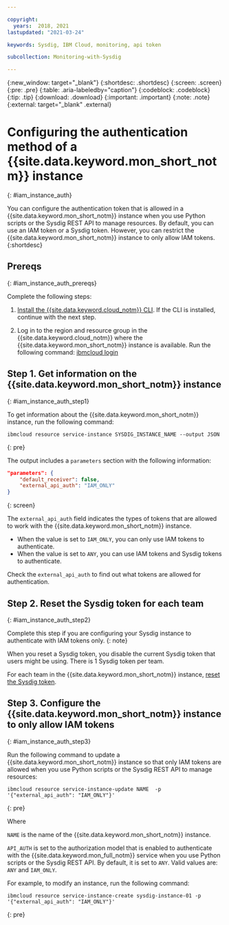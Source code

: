 ```yaml
---

copyright:
  years:  2018, 2021
lastupdated: "2021-03-24"

keywords: Sysdig, IBM Cloud, monitoring, api token

subcollection: Monitoring-with-Sysdig

---
```


{:new_window: target="_blank"}
{:shortdesc: .shortdesc}
{:screen: .screen}
{:pre: .pre}
{:table: .aria-labeledby="caption"}
{:codeblock: .codeblock}
{:tip: .tip}
{:download: .download}
{:important: .important}
{:note: .note}
{:external: target="_blank" .external}


# Configuring the authentication method of a {{site.data.keyword.mon_short_notm}} instance
{: #iam_instance_auth}

You can configure the authentication token that is allowed in a {{site.data.keyword.mon_short_notm}} instance when you use Python scripts or the Sysdig REST API to manage resources. By default, you can use an IAM token or a Sysdig token. However, you can restrict the {{site.data.keyword.mon_short_notm}} instance to only allow IAM tokens.
{:shortdesc}


## Prereqs
{: #iam_instance_auth_prereqs}

Complete the following steps:

1. [Install the {{site.data.keyword.cloud_notm}} CLI](/docs/cli?topic=cli-install-ibmcloud-cli). If the CLI is installed, continue with the next step.

2. Log in to the region and resource group in the {{site.data.keyword.cloud_notm}} where the {{site.data.keyword.mon_short_notm}} instance is available. Run the following command: [ibmcloud login](/docs/cli?topic=cli-ibmcloud_cli#ibmcloud_login)



## Step 1. Get information on the {{site.data.keyword.mon_short_notm}} instance
{: #iam_instance_auth_step1}

To get information about the {{site.data.keyword.mon_short_notm}} instance, run the following command:

```
ibmcloud resource service-instance SYSDIG_INSTANCE_NAME --output JSON
```
{: pre}

The output includes a `parameters` section with the following information:

```json
"parameters": {
    "default_receiver": false,
    "external_api_auth": "IAM_ONLY"
}
```
{: screen}

The `external_api_auth` field indicates the types of tokens that are allowed to work with the {{site.data.keyword.mon_short_notm}} instance.
- When the value is set to `IAM_ONLY`, you can only use IAM tokens to authenticate.
- When the value is set to `ANY`, you can use IAM tokens and Sysdig tokens to authenticate.

Check the `external_api_auth` to find out what tokens are allowed for authentication.

## Step 2. Reset the Sysdig token for each team
{: #iam_instance_auth_step2}

Complete this step if you are configuring your Sysdig instance to authenticate with IAM tokens only.
{: note}

When you reset a Sysdig token, you disable the current Sysdig token that users might be using. There is 1 Sysdig token per team.

For each team in the {{site.data.keyword.mon_short_notm}} instance, [reset the Sysdig token](/docs/Monitoring-with-Sysdig?topic=Monitoring-with-Sysdig-api_sysdig_token#api_token_reset). 

## Step 3. Configure the {{site.data.keyword.mon_short_notm}} instance to only allow IAM tokens 
{: #iam_instance_auth_step3}

Run the following command to update a {{site.data.keyword.mon_short_notm}} instance so that only IAM tokens are allowed when you use Python scripts or the Sysdig REST API to manage resources:

```
ibmcloud resource service-instance-update NAME  -p '{"external_api_auth": "IAM_ONLY"}'
```
{: pre}

Where

`NAME` is the name of the {{site.data.keyword.mon_short_notm}} instance.

`API_AUTH` is set to the authorization model that is enabled to authenticate with the {{site.data.keyword.mon_full_notm}} service when you use Python scripts or the Sysdig REST API. By default, it is set to `ANY`. Valid values are: `ANY` and `IAM_ONLY`.

For example, to modify an instance, run the following command:

```
ibmcloud resource service-instance-create sysdig-instance-01 -p '{"external_api_auth": "IAM_ONLY"}'
```
{: pre}






